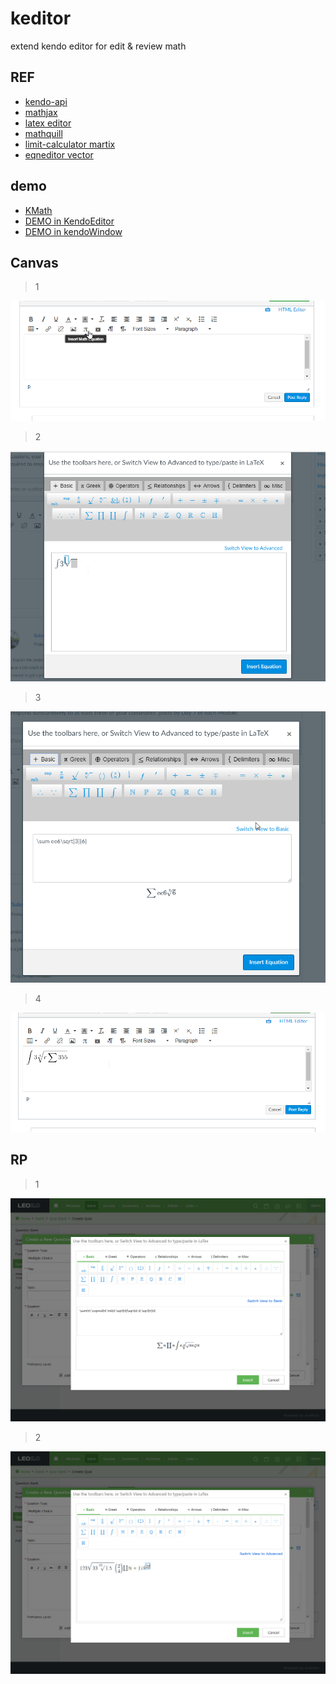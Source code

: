 # keditor
extend kendo editor for edit &amp; review   math

## REF

- [kendo-api](http://docs.telerik.com/kendo-ui/api/javascript/ui/editor#events-execute)
- [mathjax](http://docs.mathjax.org/en/latest/start.html)
- [latex editor](https://arachnoid.com/latex/)
- [mathquill](http://mathquill.com/)
- [limit-calculator martix](https://www.symbolab.com/solver/limit-calculator)
- [eqneditor vector](https://www.codecogs.com/latex/eqneditor.php)
## demo

- [KMath](https://sharpgui.github.io/keditor/demos/mathboard.html)
- [DEMO in KendoEditor](https://sharpgui.github.io/keditor/demos/kmath.editor.html)
- [DEMO in kendoWindow](https://sharpgui.github.io/keditor/demos/kamth.window.html)
## Canvas

> 1

![](pic/MathML_01.png)

> 2

![](pic/MathML_02.png)

> 3

![](pic/MathML_03.png)

> 4

![](pic/MathML_04.png)

## RP
> 1

![](pic/Calculator_new.png)

> 2

![](pic/Calculator_new2.png)